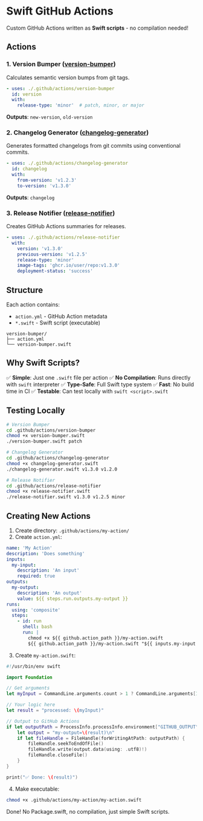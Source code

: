 # Swift GitHub Actions

Custom GitHub Actions written as **Swift scripts** - no compilation needed!

## Actions

### 1. Version Bumper ([version-bumper](./version-bumper))

Calculates semantic version bumps from git tags.

```yaml
- uses: ./.github/actions/version-bumper
  id: version
  with:
    release-type: 'minor'  # patch, minor, or major
```

**Outputs**: `new-version`, `old-version`

### 2. Changelog Generator ([changelog-generator](./changelog-generator))

Generates formatted changelogs from git commits using conventional commits.

```yaml
- uses: ./.github/actions/changelog-generator
  id: changelog
  with:
    from-version: 'v1.2.3'
    to-version: 'v1.3.0'
```

**Outputs**: `changelog`

### 3. Release Notifier ([release-notifier](./release-notifier))

Creates GitHub Actions summaries for releases.

```yaml
- uses: ./.github/actions/release-notifier
  with:
    version: 'v1.3.0'
    previous-version: 'v1.2.5'
    release-type: 'minor'
    image-tags: 'ghcr.io/user/repo:v1.3.0'
    deployment-status: 'success'
```

## Structure

Each action contains:
- `action.yml` - GitHub Action metadata
- `*.swift` - Swift script (executable)

```
version-bumper/
├── action.yml
└── version-bumper.swift
```

## Why Swift Scripts?

✅ **Simple**: Just one `.swift` file per action
✅ **No Compilation**: Runs directly with `swift` interpreter
✅ **Type-Safe**: Full Swift type system
✅ **Fast**: No build time in CI
✅ **Testable**: Can test locally with `swift <script>.swift`

## Testing Locally

```bash
# Version Bumper
cd .github/actions/version-bumper
chmod +x version-bumper.swift
./version-bumper.swift patch

# Changelog Generator
cd .github/actions/changelog-generator
chmod +x changelog-generator.swift
./changelog-generator.swift v1.3.0 v1.2.0

# Release Notifier
cd .github/actions/release-notifier
chmod +x release-notifier.swift
./release-notifier.swift v1.3.0 v1.2.5 minor
```

## Creating New Actions

1. Create directory: `.github/actions/my-action/`
2. Create `action.yml`:

```yaml
name: 'My Action'
description: 'Does something'
inputs:
  my-input:
    description: 'An input'
    required: true
outputs:
  my-output:
    description: 'An output'
    value: ${{ steps.run.outputs.my-output }}
runs:
  using: 'composite'
  steps:
    - id: run
      shell: bash
      run: |
        chmod +x ${{ github.action_path }}/my-action.swift
        ${{ github.action_path }}/my-action.swift "${{ inputs.my-input }}"
```

3. Create `my-action.swift`:

```swift
#!/usr/bin/env swift

import Foundation

// Get arguments
let myInput = CommandLine.arguments.count > 1 ? CommandLine.arguments[1] : ""

// Your logic here
let result = "processed: \(myInput)"

// Output to GitHub Actions
if let outputPath = ProcessInfo.processInfo.environment["GITHUB_OUTPUT"] {
    let output = "my-output=\(result)\n"
    if let fileHandle = FileHandle(forWritingAtPath: outputPath) {
        fileHandle.seekToEndOfFile()
        fileHandle.write(output.data(using: .utf8)!)
        fileHandle.closeFile()
    }
}

print("✅ Done: \(result)")
```

4. Make executable:

```bash
chmod +x .github/actions/my-action/my-action.swift
```

Done! No Package.swift, no compilation, just simple Swift scripts.
